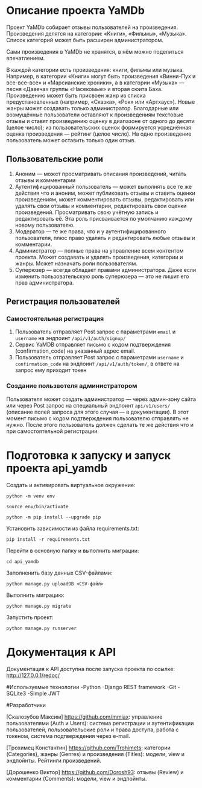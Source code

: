 # Описание проекта YaMDb
Проект YaMDb собирает отзывы пользователей на произведения. Произведения делятся на категории: «Книги», «Фильмы», «Музыка».
Список категорий может быть расширен администратором.

Сами произведения в YaMDb не хранятся, в нём можно поделиться впечатлением.

В каждой категории есть произведения: книги, фильмы или музыка.
Например, в категории «Книги» могут быть произведения «Винни-Пух и все-все-все» 
и «Марсианские хроники», а в категории «Музыка» — песня «Давеча» группы «Насекомые» и вторая сюита Баха.
Произведению может быть присвоен жанр из списка предустановленных (например, «Сказка», «Рок» или «Артхаус»).
Новые жанры может создавать только администратор.
Благодарные или возмущённые пользователи оставляют к произведениям текстовые отзывы 
и ставят произведению оценку в диапазоне от одного до десяти (целое число); 
из пользовательских оценок формируется усреднённая оценка произведения — рейтинг (целое число). 
На одно произведение пользователь может оставить только один отзыв.

## Пользовательские роли
1. Аноним — может просматривать описания произведений, читать отзывы и комментарии
2. Аутентифицированный пользователь — может выполнять все те же действия что и аноним, может публиковать отзывы и ставить оценки произведениям, может комментировать отзывы, редактировать или удалять свои отзывы и комментарии, редактировать свои оценки произведений. Просматривать свою учётную запись и редактировать её. Эта роль присваивается по умолчанию каждому новому пользователю.
3. Модератор — те же права, что и у аутентифицированного пользователя, плюс право удалять и редактировать любые отзывы и комментарии.
4. Администратор — полные права на управление всем контентом проекта. Может создавать и удалять произведения, категории и жанры. Может назначать роли пользователям.
5. Суперюзер — всегда обладает правами администратора. Даже если изменить пользовательскую роль суперюзера — это не лишит его прав администратора.

## Регистрация пользователей
### Самостоятельная регистрация
1. Пользователь отправляет Post запрос с параметрами ```email``` и  ```username``` на эндпоинт ```/api/v1/auth/signup/```
2. Сервис YaMDB отправляет письмо с кодом подтверждения (confirmation_code) на указанный адрес email.
3. Пользователь отправляет Post запрос с параметрами ```username``` и ```confirmation_code``` на эндпоинт ```/api/v1/auth/token/```, в ответе на запрос ему приходит токен
### Создание пользвотеля администратором
Пользователя может создать администратор — через админ-зону сайта или через Post запрос на специальный эндпоинт ```api/v1/users/``` (описание полей запроса для этого случая — в документации). В этот момент письмо с кодом подтверждения пользователю отправлять не нужно. После этого пользователь должен сделать те же действия что и при самостоятельной регистрации.

# Подготовка к запуску и запуск проекта api_yamdb

Cоздать и активировать виртуальное окружение:

```
python -m venv env
```

```
source env/bin/activate
```

```
python -m pip install --upgrade pip
```

Установить зависимости из файла requirements.txt:

```
pip install -r requirements.txt
```

Перейти в основную папку и выполнить миграции:

```
cd api_yamdb
```

Заполненить базу данных CSV-файлами:

```
python manage.py uploadDB <CSV-файл>
```

Выполнить миграцию:

```
python manage.py migrate
```

Запустить проект:

```
python manage.py runserver
```

# Документация к API
Документация к API доступна после запуска проекта по ссылке:
http://127.0.0.1/redoc/

#Используемые технологии
-Python
-Django REST framework
-Git
-SQLite3
-Simple JWT

#Разработчики

[Скалозубов Максим] https://github.com/mmjax: управление пользователями (Auth и Users): система регистрации и аутентификации пользователей, пользовательские роли и права доступа, работа с токеном, система подтверждения через e-mail.

[Трохимец Константин] https://github.com/Trohimets: категории (Categories), жанры (Genres) и произведения (Titles): модели, view и эндпойнты. Рейтинги произведений.

[Дорошенко Виктор] https://github.com/Dorosh93: отзывы (Review) и комментарии (Comments): модели, view и эндпойнты.
